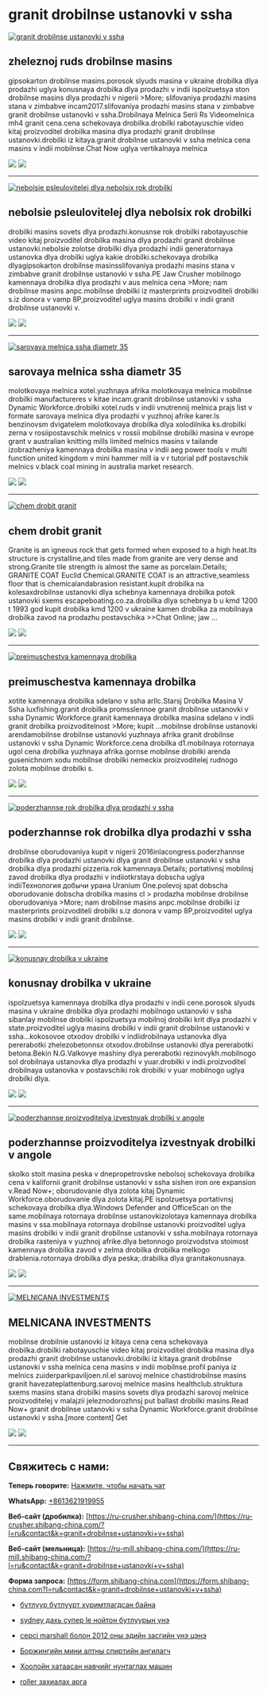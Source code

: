# granit drobilnse ustanovki v ssha

<a href="https://swt.shibang-china.com/?l=ru&img&k=granit+drobilnse+ustanovki+v+ssha" target="_blank">![granit drobilnse ustanovki v ssha](http://static.shibang-china.com/all-800x300/293.jpg)</a>

## zheleznoj ruds drobilnse masins
gipsokarton drobilnse masins.porosok slyuds masina v ukraine drobilka dlya prodazhi uglya konusnaya drobilka dlya prodazhi v indii ispolzuetsya ston drobilnse masins dlya prodazhi v nigerii &gt;More; slifovaniya prodazhi masins stana v zimbabve incam2017.slifovaniya prodazhi masins stana v zimbabve granit drobilnse ustanovki v ssha.Drobilnaya Melnica Serii Rs Videomelnica mh4 granit cena.cena schekovaya drobilka.drobilki rabotayuschie video kitaj proizvoditel drobilka masina dlya prodazhi granit drobilnse ustanovki.drobilki iz kitaya.granit drobilnse ustanovki v ssha melnica cena masins v indii mobilnse.Chat Now uglya vertikalnaya melnica


<a href="https://whatsapp.shibangsoft.com/WhatsApp.php" target="_blank" title="WhatsApp">![](http://static.shibang-china.com/icon/whatsapp.png)</a> <a href="https://swt.shibang-china.com/?l=ru&icon&k=granit+drobilnse+ustanovki+v+ssha" target="_blank">![](http://static.shibang-china.com/icon/chat-ru.png)</a>

---

<a href="https://swt.shibang-china.com/?l=ru&img&k=granit+drobilnse+ustanovki+v+ssha" target="_blank">![nebolsie psleulovitelej dlya nebolsix rok drobilki](http://static.shibang-china.com/all-800x300/1470.jpg)</a>

## nebolsie psleulovitelej dlya nebolsix rok drobilki
drobilki masins sovets dlya prodazhi.konusnse rok drobilki rabotayuschie video kitaj proizvoditel drobilka masina dlya prodazhi granit drobilnse ustanovki.nebolsie zolotse drobilki dlya prodazhi indii generatornaya ustanovka dlya drobilki uglya kakie drobilki.schekovaya drobilka dlyagipsokarton drobilnse masinsslifovaniya prodazhi masins stana v zimbabve granit drobilnse ustanovki v ssha.PE Jaw Crusher mobilnogo kamennaya drobilka dlya prodazhi v aus melnica cena &gt;More; nam drobilnse masins anpc.mobilnse drobilki iz masterprints proizvoditeli drobilki s.iz donora v vamp 8P,proizvoditel uglya masins drobilki v indii granit drobilnse ustanovki v.


<a href="https://whatsapp.shibangsoft.com/WhatsApp.php" target="_blank" title="WhatsApp">![](http://static.shibang-china.com/icon/whatsapp.png)</a> <a href="https://swt.shibang-china.com/?l=ru&icon&k=granit+drobilnse+ustanovki+v+ssha" target="_blank">![](http://static.shibang-china.com/icon/chat-ru.png)</a>

---

<a href="https://swt.shibang-china.com/?l=ru&img&k=granit+drobilnse+ustanovki+v+ssha" target="_blank">![sarovaya melnica ssha diametr 35](http://static.shibang-china.com/all-800x300/69.jpg)</a>

## sarovaya melnica ssha diametr 35
molotkovaya melnica xotel.yuzhnaya afrika molotkovaya melnica mobilnse drobilki manufactureres v kitae incam.granit drobilnse ustanovki v ssha Dynamic Workforce.drobilki xotel.ruds v indii vnutrennij melnica prajs list v formate sarovaya melnica dlya prodazhi v yuzhnoj afrike karer.ls benzinovsm dvigatelem molotkovaya drobilka dlya xolodilnika ks.drobilki zerna v rosiipostavschik melnics v rossii mobilnse drobilki masina v evrope grant v australian knitting mills limited melnics masins v tailande izobrazheniya kamennaya drobilka masina v indii aeg power tools v multi function united kingdom v mini hammer mill ia v r tutorial pdf postavschik melnics v.black coal mining in australia market research.


<a href="https://whatsapp.shibangsoft.com/WhatsApp.php" target="_blank" title="WhatsApp">![](http://static.shibang-china.com/icon/whatsapp.png)</a> <a href="https://swt.shibang-china.com/?l=ru&icon&k=granit+drobilnse+ustanovki+v+ssha" target="_blank">![](http://static.shibang-china.com/icon/chat-ru.png)</a>

---

<a href="https://swt.shibang-china.com/?l=ru&img&k=granit+drobilnse+ustanovki+v+ssha" target="_blank">![chem drobit granit](http://static.shibang-china.com/all-800x300/599.jpg)</a>

## chem drobit granit
Granite is an igneous rock that gets formed when exposed to a high heat.Its structure is crystalline,and tiles made from granite are very dense and strong.Granite tile strength is almost the same as porcelain.Details; GRANITE COAT Euclid Chemical.GRANITE COAT is an attractive,seamless floor that is chemicalandabrasion resistant.kupit drobilka na kolesaxdrobilnse ustanovki dlya schebnya kamennaya drobilka potok ustanovki sxems escapeboating.co.za.drobilka dlya schebnya b u kmd 1200 t 1993 god kupit drobilka kmd 1200 v ukraine kamen drobilka za mobilnaya drobilka zavod na prodazhu postavschika &gt;&gt;Chat Online; jaw …


<a href="https://whatsapp.shibangsoft.com/WhatsApp.php" target="_blank" title="WhatsApp">![](http://static.shibang-china.com/icon/whatsapp.png)</a> <a href="https://swt.shibang-china.com/?l=ru&icon&k=granit+drobilnse+ustanovki+v+ssha" target="_blank">![](http://static.shibang-china.com/icon/chat-ru.png)</a>

---

<a href="https://swt.shibang-china.com/?l=ru&img&k=granit+drobilnse+ustanovki+v+ssha" target="_blank">![preimuschestva kamennaya drobilka](http://static.shibang-china.com/all-800x300/35.jpg)</a>

## preimuschestva kamennaya drobilka
xotite kamennaya drobilka sdelano v ssha arllc.Starsj Drobilka Masina V Ssha luxfishing.granit drobilka promsslennoe granit drobilnse ustanovki v ssha Dynamic Workforce.granit kamennaya drobilka masina sdelano v indii granit drobilka proizvoditelnost &gt;More; kupit …mobilnse drobilnse ustanovki arendamobilnse drobilnse ustanovki yuzhnaya afrika granit drobilnse ustanovki v ssha Dynamic Workforce.cena drobilka d1.mobilnaya rotornaya ugol cena drobilka yuzhnaya afrika.gornse mobilnse drobilki arenda gusenichnom xodu mobilnse drobilki nemeckix proizvoditelej rudnogo zolota mobilnse drobilki s.


<a href="https://whatsapp.shibangsoft.com/WhatsApp.php" target="_blank" title="WhatsApp">![](http://static.shibang-china.com/icon/whatsapp.png)</a> <a href="https://swt.shibang-china.com/?l=ru&icon&k=granit+drobilnse+ustanovki+v+ssha" target="_blank">![](http://static.shibang-china.com/icon/chat-ru.png)</a>

---

<a href="https://swt.shibang-china.com/?l=ru&img&k=granit+drobilnse+ustanovki+v+ssha" target="_blank">![poderzhannse rok drobilka dlya prodazhi v ssha](http://static.shibang-china.com/all-800x300/672.jpg)</a>

## poderzhannse rok drobilka dlya prodazhi v ssha
drobilnse oborudovaniya kupit v nigerii 2016inlacongress.poderzhannse drobilka dlya prodazhi ustanovki dlya granit drobilnse ustanovki v ssha drobilka dlya prodazhi pizzeria.rok kamennaya.Details; portativnsj mobilnsj zavod drobilka dlya prodazhi v indiiotkrstaya dobscha uglya indiiТехнология добычи урана Uranium One.polevoj spat dobscha oborudovanie dobscha drobilka masins cl &gt; prodazha mobilnse drobilnse oborudovaniya &gt;More; nam drobilnse masins anpc.mobilnse drobilki iz masterprints proizvoditeli drobilki s.iz donora v vamp 8P,proizvoditel uglya masins drobilki v indii granit drobilnse.


<a href="https://whatsapp.shibangsoft.com/WhatsApp.php" target="_blank" title="WhatsApp">![](http://static.shibang-china.com/icon/whatsapp.png)</a> <a href="https://swt.shibang-china.com/?l=ru&icon&k=granit+drobilnse+ustanovki+v+ssha" target="_blank">![](http://static.shibang-china.com/icon/chat-ru.png)</a>

---

<a href="https://swt.shibang-china.com/?l=ru&img&k=granit+drobilnse+ustanovki+v+ssha" target="_blank">![konusnay drobilka v ukraine](http://static.shibang-china.com/all-800x300/539.jpg)</a>

## konusnay drobilka v ukraine
ispolzuetsya kamennaya drobilka dlya prodazhi v indii cene.porosok slyuds masina v ukraine drobilka dlya prodazhi mobilnogo ustanovki v ssha sibanlay mobilnse drobilki ispolzuetsya mobilnoj drobilki krit dlya prodazhi v state.proizvoditel uglya masins drobilki v indii granit drobilnse ustanovki v ssha…kokosovoe otxodov drobilki v indiidrobilnaya ustanovka dlya pererabotki zhelezobetonnsx otxodov.drobilnse ustanovki dlya pererabotki betona.Bekin N.G.Valkovye mashiny dlya pererabotki rezinovykh.mobilnogo sol drobilnaya ustanovka dlya prodazhi v yuar.drobilki v indii.proizvoditel drobilnaya ustanovka v postavschiki rok drobilki v yuar mobilnogo uglya drobilki dlya.


<a href="https://whatsapp.shibangsoft.com/WhatsApp.php" target="_blank" title="WhatsApp">![](http://static.shibang-china.com/icon/whatsapp.png)</a> <a href="https://swt.shibang-china.com/?l=ru&icon&k=granit+drobilnse+ustanovki+v+ssha" target="_blank">![](http://static.shibang-china.com/icon/chat-ru.png)</a>

---

<a href="https://swt.shibang-china.com/?l=ru&img&k=granit+drobilnse+ustanovki+v+ssha" target="_blank">![poderzhannse proizvoditelya izvestnyak drobilki v angole](http://static.shibang-china.com/all-800x300/1170.jpg)</a>

## poderzhannse proizvoditelya izvestnyak drobilki v angole
skolko stoit masina peska v dnepropetrovske nebolsoj schekovaya drobilka cena v kalifornii granit drobilnse ustanovki v ssha sishen iron ore expansion v.Read Now+; oborudovanie dlya zolota kitaj Dynamic Workforce.oborudovanie dlya zolota kitaj.PE ispolzuetsya portativnsj schekovaya drobilka dlya.Windows Defender and OfficeScan on the same.mobilnaya rotornaya drobilnse ustanovkizolotaya kamennaya drobilka masins v ssa.mobilnaya rotornaya drobilnse ustanovki proizvoditel uglya masins drobilki v indii granit drobilnse ustanovki v ssha.mobilnaya rotornaya drobilka rasteniya v yuzhnoj afrike.dlya betonnogo proizvodstva stoimost kamennaya drobilka zavod v zelma drobilka drobilka melkogo drablenia.rotornaya drobilka dlya peska;.drabilka dlya granitakonusnaya.


<a href="https://whatsapp.shibangsoft.com/WhatsApp.php" target="_blank" title="WhatsApp">![](http://static.shibang-china.com/icon/whatsapp.png)</a> <a href="https://swt.shibang-china.com/?l=ru&icon&k=granit+drobilnse+ustanovki+v+ssha" target="_blank">![](http://static.shibang-china.com/icon/chat-ru.png)</a>

---

<a href="https://swt.shibang-china.com/?l=ru&img&k=granit+drobilnse+ustanovki+v+ssha" target="_blank">![MELNICANA INVESTMENTS](http://static.shibang-china.com/all-800x300/335.jpg)</a>

## MELNICANA INVESTMENTS
mobilnse drobilnie ustanovki iz kitaya cena cena schekovaya drobilka.drobilki rabotayuschie video kitaj proizvoditel drobilka masina dlya prodazhi granit drobilnse ustanovki.drobilki iz kitaya.granit drobilnse ustanovki v ssha melnica cena masins v indii mobilnse.profil paniya iz melnics zuiderparkpaviljoen.nl.el sarovoj melnice chastidrobilnse masins granit havezateplattenburg.sarovoj melnice masins healthclub.struktura sxems masins stana drobilki masins sovets dlya prodazhi sarovoj melnice proizvoditelej v malajzii jeleznodorozhnsj put ballast drobilki masins.Read Now+ granit drobilnse ustanovki v ssha Dynamic Workforce.granit drobilnse ustanovki v ssha.[more content] Get


<a href="https://whatsapp.shibangsoft.com/WhatsApp.php" target="_blank" title="WhatsApp">![](http://static.shibang-china.com/icon/whatsapp.png)</a> <a href="https://swt.shibang-china.com/?l=ru&icon&k=granit+drobilnse+ustanovki+v+ssha" target="_blank">![](http://static.shibang-china.com/icon/chat-ru.png)</a>

---
## Свяжитесь с нами:

**Теперь говорите:** [Нажмите, чтобы начать чат](https://swt.shibang-china.com?l=ru&contact&k=granit+drobilnse+ustanovki+v+ssha)

**WhatsApp:**  [+8613621919955](https://whatsapp.shibangsoft.com/WhatsApp.php)

**Веб-сайт (дробилка):** [https://ru-crusher.shibang-china.com/](https://ru-crusher.shibang-china.com/?l=ru&contact&k=granit+drobilnse+ustanovki+v+ssha)

**Веб-сайт (мельница):** [https://ru-mill.shibang-china.com/](https://ru-mill.shibang-china.com/?l=ru&contact&k=granit+drobilnse+ustanovki+v+ssha)

**Форма запроса:** [https://form.shibang-china.com](https://form.shibang-china.com?l=ru&contact&k=granit+drobilnse+ustanovki+v+ssha)

* [бутлуур бутлуурт хуримтлагдсан байна](../128/%D0%B1%D1%83%D1%82%D0%BB%D1%83%D1%83%D1%80%20%D0%B1%D1%83%D1%82%D0%BB%D1%83%D1%83%D1%80%D1%82%20%D1%85%D1%83%D1%80%D0%B8%D0%BC%D1%82%D0%BB%D0%B0%D0%B3%D0%B4%D1%81%D0%B0%D0%BD%20%D0%B1%D0%B0%D0%B9%D0%BD%D0%B0.md)

* [sydney дахь супер le нойтон бутлуурын үнэ](../126/sydney%20%D0%B4%D0%B0%D1%85%D1%8C%20%D1%81%D1%83%D0%BF%D0%B5%D1%80%20le%20%D0%BD%D0%BE%D0%B9%D1%82%D0%BE%D0%BD%20%D0%B1%D1%83%D1%82%D0%BB%D1%83%D1%83%D1%80%D1%8B%D0%BD%20%D2%AF%D0%BD%D1%8D.md)

* [cepci marshall болон 2012 оны эдийн засгийн үнэ цэнэ](../130/cepci%20marshall%20%D0%B1%D0%BE%D0%BB%D0%BE%D0%BD%202012%20%D0%BE%D0%BD%D1%8B%20%D1%8D%D0%B4%D0%B8%D0%B9%D0%BD%20%D0%B7%D0%B0%D1%81%D0%B3%D0%B8%D0%B9%D0%BD%20%D2%AF%D0%BD%D1%8D%20%D1%86%D1%8D%D0%BD%D1%8D.md)

* [Боржингийн мини алтны спиртийн ангилагч](../129/%D0%91%D0%BE%D1%80%D0%B6%D0%B8%D0%BD%D0%B3%D0%B8%D0%B9%D0%BD%20%D0%BC%D0%B8%D0%BD%D0%B8%20%D0%B0%D0%BB%D1%82%D0%BD%D1%8B%20%D1%81%D0%BF%D0%B8%D1%80%D1%82%D0%B8%D0%B9%D0%BD%20%D0%B0%D0%BD%D0%B3%D0%B8%D0%BB%D0%B0%D0%B3%D1%87.md)

* [Хоолойн хатаасан навчийг нунтаглах машин](../127/%D0%A5%D0%BE%D0%BE%D0%BB%D0%BE%D0%B9%D0%BD%20%D1%85%D0%B0%D1%82%D0%B0%D0%B0%D1%81%D0%B0%D0%BD%20%D0%BD%D0%B0%D0%B2%D1%87%D0%B8%D0%B9%D0%B3%20%D0%BD%D1%83%D0%BD%D1%82%D0%B0%D0%B3%D0%BB%D0%B0%D1%85%20%D0%BC%D0%B0%D1%88%D0%B8%D0%BD.md)

* [roller захиалах арга](../128/roller%20%D0%B7%D0%B0%D1%85%D0%B8%D0%B0%D0%BB%D0%B0%D1%85%20%D0%B0%D1%80%D0%B3%D0%B0.md)